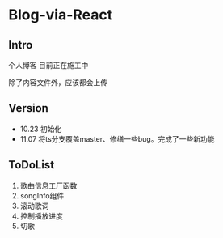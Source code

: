 # Blog-via-React

## Intro

个人博客 目前正在施工中

除了内容文件外，应该都会上传

## Version

- 10.23 初始化
- 11.07 将ts分支覆盖master、修缮一些bug。完成了一些新功能

## ToDoList

1. 歌曲信息工厂函数
2. songInfo组件
3. 滚动歌词
4. 控制播放进度
5. 切歌